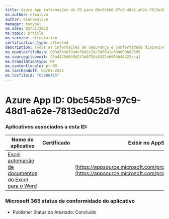 ```yaml
---
title: Azure App informações de ID para 0bc545b8-97c9-48d1-a62e-7813ed0c2d7d
ms.author: elmalova
author: elenamalova
manager: tonybal
ms.date: 05/31/2022
ms.topic: article
ms.service: attestation
certification_type: attested
description: Todas as informações de segurança e conformidade disponíveis para 0bc545b8-97c9-48d1-a62e-7813ed0c2d7d.
ms.openlocfilehash: 00343b9e5dade5042c2ac74f0a1c604d93b825d5
ms.sourcegitcommit: 29a4475d630d2f1d0755a6322eb994646322aca1
ms.translationtype: MT
ms.contentlocale: pt-BR
ms.lasthandoff: 06/01/2022
ms.locfileid: "65806415"
---
```

# <a name="azure-app-id-0bc545b8-97c9-48d1-a62e-7813ed0c2d7d"></a>Azure App ID: 0bc545b8-97c9-48d1-a62e-7813ed0c2d7d


### <a name="apps-associated-with-this-id"></a>Aplicativos associados a esta ID:
| **Nome do aplicativo** | **Certificado** | **Exibir no AppSource** |
|--------------|---------------|-----------------------|
| [Excel automação de documentos do Excel para o Word](../forward/WA104380955.md) |  | [https://appsource.microsoft.com/product/office/WA104380955](https://appsource.microsoft.com/product/office/WA104380955) |

### <a name="microsoft-365-app-compliance-status"></a>Microsoft 365 status de conformidade do aplicativo
- Publisher Status do Atestado: Concluído
